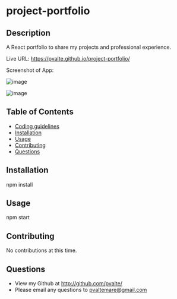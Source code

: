 # project-portfolio

## Description

A React portfolio to share my projects and professional experience.

Live URL: https://pvalte.github.io/project-portfolio/

Screenshot of App:

![image](https://user-images.githubusercontent.com/86697117/149636717-f63a2f85-9353-45ca-a63d-94d6fead33ae.png)

![image](https://user-images.githubusercontent.com/86697117/149636732-1242316b-e05c-4984-872d-b8462e6720cf.png)

## Table of Contents

* [Coding guidelines](https://github.com/microsoft/vscode/wiki/Coding-Guidelines)
* [Installation](#Installation)
* [Usage](#Usage)
* [Contributing](#Contributing)
* [Questions](#Questions)

## Installation

npm install
    
## Usage

npm start
    
## Contributing

No contributions at this time.
    
        
## Questions

* View my Github at http://github.com/pvalte/
* Please email any questions to pvaltemare@gmail.com